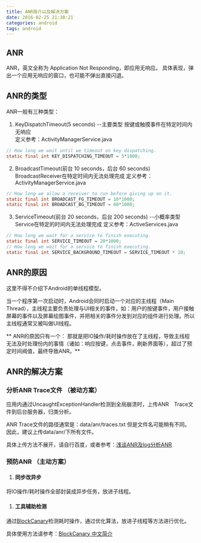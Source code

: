 ```yaml
---
title: ANR简介以及解决方案
date: 2016-02-25 21:38:21
categories: android
tags: android
---
```


## ANR
  ANR，英文全称为 Application Not Responding，即应用无响应。
  具体表现，弹出一个应用无响应的窗口，也可能不弹出直接闪退。

## ANR的类型
ANR一般有三种类型：    
1. KeyDispatchTimeout(5 seconds) --主要类型 按键或触摸事件在特定时间内无响应      
定义参考：ActivityManagerService.java
```java
// How long we wait until we timeout on key dispatching.
static final int KEY_DISPATCHING_TIMEOUT = 5*1000;
```

2. BroadcastTimeout(前台 10 seconds，后台 60 seconds) BroadcastReceiver在特定时间内无法处理完成
定义参考：ActivityManagerService.java
```java
// How long we allow a receiver to run before giving up on it.
static final int BROADCAST_FG_TIMEOUT = 10*1000;
static final int BROADCAST_BG_TIMEOUT = 60*1000;
```
3. ServiceTimeout(前台 20 seconds，后台 200 seconds) --小概率类型 Service在特定的时间内无法处理完成
定义参考：ActiveServices.java    
```java   
// How long we wait for a service to finish executing.
static final int SERVICE_TIMEOUT = 20*1000;
// How long we wait for a service to finish executing.
static final int SERVICE_BACKGROUND_TIMEOUT = SERVICE_TIMEOUT * 10;
```

## ANR的原因    
这里不得不介绍下Android的单线程模型。      

当一个程序第一次启动时，Android会同时启动一个对应的主线程（Main Thread），主线程主要负责处理与UI相关的事件，如：用户的按键事件，用户接触屏幕的事件以及屏幕绘图事件，并把相关的事件分发到对应的组件进行处理。所以主线程通常又被叫做UI线程。

** ANR的原因只有一个： 那就是把IO操作/耗时操作放在了主线程，导致主线程无法及时处理份内的事情（诸如：响应按键，点击事件，刷新界面等），超过了预定时间阀值，最终导致ANR。** 

## ANR的解决方案
### 分析ANR Trace文件 （被动方案）　
应用内通过UncaughtExceptionHandler检测到全局崩溃时，上传ANR　Trace文件到后台服务器，归类分析。

ANR Trace文件的路径通常是：data/anr/traces.txt 但是文件名可能稍有不同。因此，建议上传data/anr/下所有文件。

具体上传方法不展开，请自行百度，或者参考：[浅谈ANR及log分析ANR](http://blog.csdn.net/itachi85/article/details/6918761)

### 预防ANR （主动方案）　
1. #### 同步改异步
将IO操作/耗时操作全部封装成异步任务，放进子线程。

1. #### 工具辅助检测
通过[BlockCanary](https://github.com/moduth/blockcanary)检测耗时操作，通过优化算法，放进子线程等方法进行优化。       

具体使用方法请参考：[BlockCanary 中文简介](https://github.com/moduth/blockcanary/blob/master/README_CN.md)
